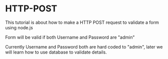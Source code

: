 # HTTP-POST
This tutorial is about how to make a HTTP POST request to validate a form using node.js

Form will be valid if both Username and Password are "admin"

Currently Username and Password both are hard coded to "admin", later we will learn how to use database to validate details.
